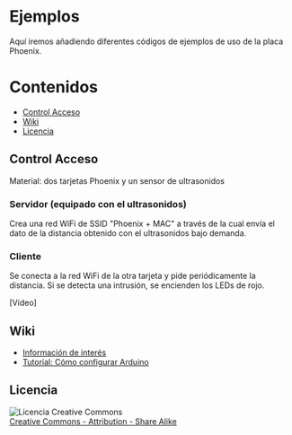 ﻿# Ejemplos
 
 Aquí iremos añadiendo diferentes códigos de ejemplos de uso de la placa Phoenix.

# Contenidos
   * [Control Acceso](#control-acceso)
   * [Wiki](#wiki)
   * [Licencia](#licencia)

## Control Acceso

Material: dos tarjetas Phoenix y un sensor de ultrasonidos

### Servidor (equipado con el ultrasonidos) 
Crea una red WiFi de SSID "Phoenix + MAC" a través de la cual envía el dato de la distancia obtenido con el ultrasonidos bajo demanda.

### Cliente
Se conecta a la red WiFi de la otra tarjeta y pide periódicamente la distancia.
Si se detecta una intrusión, se encienden los LEDs de rojo.

[Video]

## Wiki
 - [Información de interés](https://github.com/bytekengineering/phoenix/wiki)
 - [Tutorial: Cómo configurar Arduino](https://github.com/bytekengineering/phoenix/wiki/Tutorial:-C%C3%B3mo-configurar-Arduino)
## Licencia
![Licencia Creative Commons](https://i.creativecommons.org/l/by-sa/4.0/88x31.png "cc-by-sa-4.0")  
[Creative Commons - Attribution - Share Alike](http://creativecommons.org/licenses/by-sa/4.0/)
